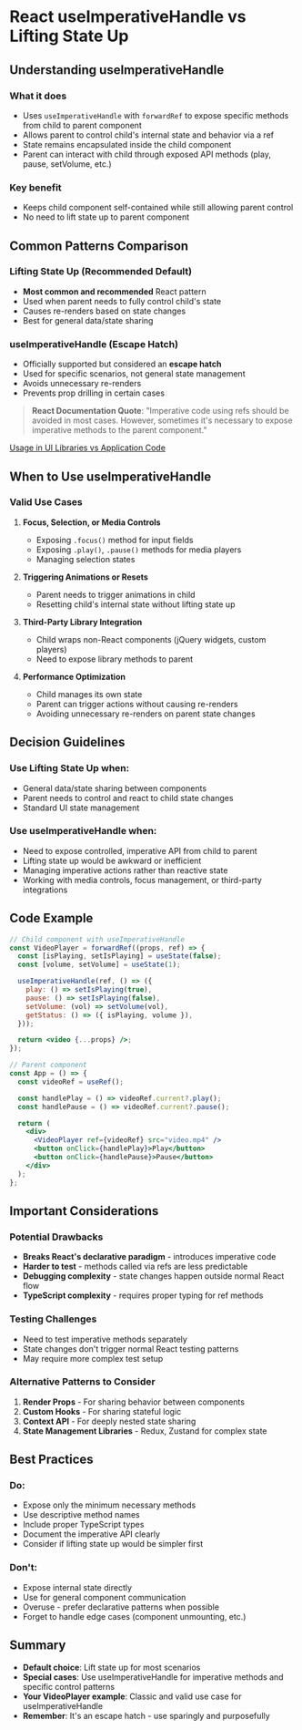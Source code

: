 # React useImperativeHandle vs Lifting State Up

## Understanding useImperativeHandle

### What it does

- Uses `useImperativeHandle` with `forwardRef` to expose specific methods from child to parent component
- Allows parent to control child's internal state and behavior via a ref
- State remains encapsulated inside the child component
- Parent can interact with child through exposed API methods (play, pause, setVolume, etc.)

### Key benefit

- Keeps child component self-contained while still allowing parent control
- No need to lift state up to parent component

## Common Patterns Comparison

### Lifting State Up (Recommended Default)

- **Most common and recommended** React pattern
- Used when parent needs to fully control child's state
- Causes re-renders based on state changes
- Best for general data/state sharing

### useImperativeHandle (Escape Hatch)

- Officially supported but considered an **escape hatch**
- Used for specific scenarios, not general state management
- Avoids unnecessary re-renders
- Prevents prop drilling in certain cases

> **React Documentation Quote**: "Imperative code using refs should be avoided in most cases. However, sometimes it's necessary to expose imperative methods to the parent component."

[Usage in UI Libraries vs Application Code](./docs/usage-in-UI-lib-vs-app-code.md)

## When to Use useImperativeHandle

### Valid Use Cases

1. **Focus, Selection, or Media Controls**

   - Exposing `.focus()` method for input fields
   - Exposing `.play()`, `.pause()` methods for media players
   - Managing selection states

2. **Triggering Animations or Resets**

   - Parent needs to trigger animations in child
   - Resetting child's internal state without lifting state up

3. **Third-Party Library Integration**

   - Child wraps non-React components (jQuery widgets, custom players)
   - Need to expose library methods to parent

4. **Performance Optimization**
   - Child manages its own state
   - Parent can trigger actions without causing re-renders
   - Avoiding unnecessary re-renders on parent state changes

## Decision Guidelines

### Use **Lifting State Up** when:

- General data/state sharing between components
- Parent needs to control and react to child state changes
- Standard UI state management

### Use **useImperativeHandle** when:

- Need to expose controlled, imperative API from child to parent
- Lifting state up would be awkward or inefficient
- Managing imperative actions rather than reactive state
- Working with media controls, focus management, or third-party integrations

## Code Example

```jsx
// Child component with useImperativeHandle
const VideoPlayer = forwardRef((props, ref) => {
  const [isPlaying, setIsPlaying] = useState(false);
  const [volume, setVolume] = useState(1);

  useImperativeHandle(ref, () => ({
    play: () => setIsPlaying(true),
    pause: () => setIsPlaying(false),
    setVolume: (vol) => setVolume(vol),
    getStatus: () => ({ isPlaying, volume }),
  }));

  return <video {...props} />;
});

// Parent component
const App = () => {
  const videoRef = useRef();

  const handlePlay = () => videoRef.current?.play();
  const handlePause = () => videoRef.current?.pause();

  return (
    <div>
      <VideoPlayer ref={videoRef} src="video.mp4" />
      <button onClick={handlePlay}>Play</button>
      <button onClick={handlePause}>Pause</button>
    </div>
  );
};
```

## Important Considerations

### Potential Drawbacks

- **Breaks React's declarative paradigm** - introduces imperative code
- **Harder to test** - methods called via refs are less predictable
- **Debugging complexity** - state changes happen outside normal React flow
- **TypeScript complexity** - requires proper typing for ref methods

### Testing Challenges

- Need to test imperative methods separately
- State changes don't trigger normal React testing patterns
- May require more complex test setup

### Alternative Patterns to Consider

1. **Render Props** - For sharing behavior between components
2. **Custom Hooks** - For sharing stateful logic
3. **Context API** - For deeply nested state sharing
4. **State Management Libraries** - Redux, Zustand for complex state

## Best Practices

### Do:

- Expose only the minimum necessary methods
- Use descriptive method names
- Include proper TypeScript types
- Document the imperative API clearly
- Consider if lifting state up would be simpler first

### Don't:

- Expose internal state directly
- Use for general component communication
- Overuse - prefer declarative patterns when possible
- Forget to handle edge cases (component unmounting, etc.)

## Summary

- **Default choice**: Lift state up for most scenarios
- **Special cases**: Use useImperativeHandle for imperative methods and specific control patterns
- **Your VideoPlayer example**: Classic and valid use case for useImperativeHandle
- **Remember**: It's an escape hatch - use sparingly and purposefully
